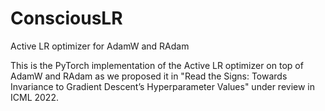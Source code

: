 # ConsciousLR
Active LR optimizer for AdamW and RAdam

This is the PyTorch implementation of the Active LR optimizer on top of AdamW and RAdam as we proposed it in "Read the Signs: Towards Invariance to Gradient Descent’s Hyperparameter Values" under review in ICML 2022.
